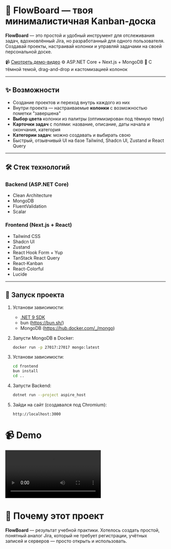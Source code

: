 # 🧩 FlowBoard — твоя минималистичная Kanban-доска

**FlowBoard** — это простой и удобный инструмент для отслеживания задач, вдохновлённый Jira, но разработанный для одного пользователя.
Создавай проекты, настраивай колонки и управляй задачами на своей персональной доске.

📹 [Смотреть демо-видео](#demo)
⚙️ ASP.NET Core + Next.js + MongoDB
🎨 С тёмной темой, drag-and-drop и кастомизацией колонок

---

## ✨ Возможности

- Создание проектов и переход внутрь каждого из них
- Внутри проекта — настраиваемые **колонки** с возможностью пометки "завершена"
- **Выбор цвета** колонки из палитры (оптимизирован под тёмную тему)
- **Карточки задач** с полями: название, описание, даты начала и окончания, категория
- **Категории задач**: можно создавать и выбирать свою
- Быстрый, отзывчивый UI на базе Tailwind, Shadcn UI, Zustand и React Query

---

## 🛠️ Стек технологий

### Backend (ASP.NET Core)
- Clean Architecture
- MongoDB
- FluentValidation
- Scalar

### Frontend (Next.js + React)
- Tailwind CSS
- Shadcn UI
- Zustand
- React Hook Form + Yup
- TanStack React Query
- React-Kanban
- React-Colorful
- Lucide

---

## 🚀 Запуск проекта

1. Установи зависимости:
   - [.NET 9 SDK](https://dotnet.microsoft.com/en-us/download)
   - bun (https://bun.sh/)
   - MongoDB (https://hub.docker.com/_/mongo)

2. Запусти MongoDB в Docker:
   ```bash
   docker run -p 27017:27017 mongo:latest
   ```

3. Установи зависимости:
    ```bash
    cd frontend
    bun install
    cd ..
    ```
   
4. Запусти Backend:
    ```bash
    dotnet run --project aspire_host
    ```
    
5. Зайди на сайт (создавался под Chromium):
    ```
    http://localhost:3000
    ```

# 📹 Demo
![DEMO](assets/demo.mp4)

# 📍 Почему этот проект
**FlowBoard** — результат учебной практики. Хотелось создать простой, понятный аналог Jira, который не требует регистрации, учётных записей и серверов — просто открыть и использовать.
